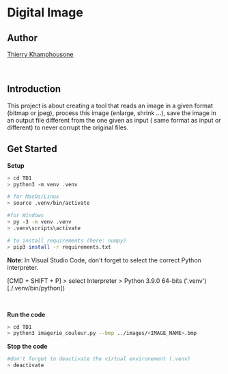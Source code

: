 # Digital Image

## Author

[Thierry Khamphousone](https://www.linkedin.com/in/tkhamphousone/)

<br>

## Introduction 

This project is about creating a tool that reads an image in a given format (bitmap or jpeg), process this image (enlarge, shrink ...), save the image in an output file different from the one given as input ( same format as input or different) to never corrupt the original files.

## Get Started

__Setup__
```bash
> cd TD1
> python3 -m venv .venv

# for MacOs/Linux
> source .venv/bin/activate

#for Windows
> py -3 -m venv .venv
> .venv\scripts\activate

# to install requirements (here: numpy)
> pip3 install -r requirements.txt
```

__Note__: In Visual Studio Code, don't forget to select the correct Python interpreter. <br>

[CMD + SHIFT + P] > select Interpreter > Python 3.9.0 64-bits ('.venv') [./.venv/bin/python])

<br>

__Run the code__
```bash
> cd TD1
> python3 imagerie_couleur.py --bmp ../images/<IMAGE_NAME>.bmp
```

__Stop the code__
```bash
#don't forget to deactivate the virtual environement (.venv)
> deactivate
```